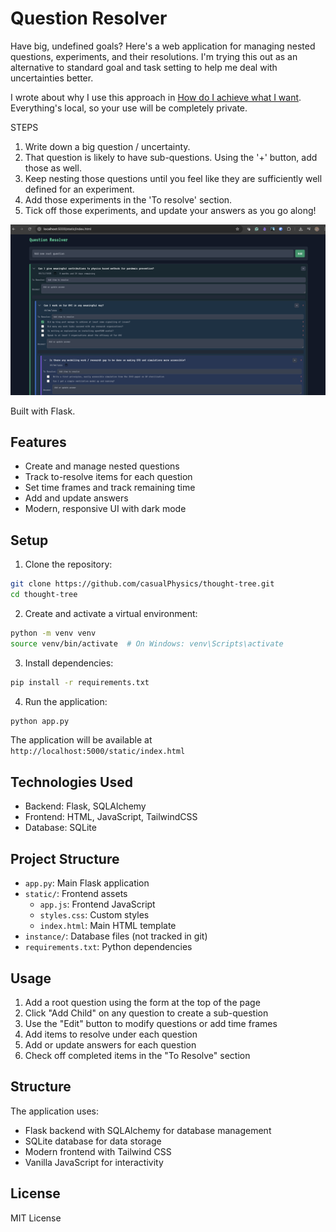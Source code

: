 # Question Resolver
Have big, undefined goals? Here's a web application for managing nested questions, experiments, and their resolutions. 
I'm trying this out as an alternative to standard goal and task setting to help me deal with uncertainties better. 

I wrote about why I use this approach in [How do I achieve what I want](https://substack.com/home/post/p-162918993). 
Everything's local, so your use will be completely private. 

STEPS
1. Write down a big question / uncertainty. 
2. That question is likely to have sub-questions. Using the '+' button, add those as well. 
3. Keep nesting those questions until you feel like they are sufficiently well defined for an experiment. 
4. Add those experiments in the 'To resolve' section. 
5. Tick off those experiments, and update your answers as you go along!

![Question Resolver Screenshot](images/example.png)

Built with Flask. 

## Features

- Create and manage nested questions
- Track to-resolve items for each question
- Set time frames and track remaining time
- Add and update answers
- Modern, responsive UI with dark mode

## Setup

1. Clone the repository:
```bash
git clone https://github.com/casualPhysics/thought-tree.git
cd thought-tree
```

2. Create and activate a virtual environment:
```bash
python -m venv venv
source venv/bin/activate  # On Windows: venv\Scripts\activate
```

3. Install dependencies:
```bash
pip install -r requirements.txt
```

4. Run the application:
```bash
python app.py
```

The application will be available at `http://localhost:5000/static/index.html`

## Technologies Used

- Backend: Flask, SQLAlchemy
- Frontend: HTML, JavaScript, TailwindCSS
- Database: SQLite

## Project Structure

- `app.py`: Main Flask application
- `static/`: Frontend assets
  - `app.js`: Frontend JavaScript
  - `styles.css`: Custom styles
  - `index.html`: Main HTML template
- `instance/`: Database files (not tracked in git)
- `requirements.txt`: Python dependencies

## Usage

1. Add a root question using the form at the top of the page
2. Click "Add Child" on any question to create a sub-question
3. Use the "Edit" button to modify questions or add time frames
4. Add items to resolve under each question
5. Add or update answers for each question
6. Check off completed items in the "To Resolve" section

## Structure

The application uses:
- Flask backend with SQLAlchemy for database management
- SQLite database for data storage
- Modern frontend with Tailwind CSS
- Vanilla JavaScript for interactivity

## License

MIT License 